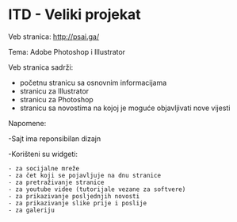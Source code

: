 # ITD - Veliki projekat

Veb stranica: http://psai.ga/

Tema: Adobe Photoshop i Illustrator

Veb stranica sadrži:

- početnu stranicu sa osnovnim informacijama
- stranicu za Illustrator
- stranicu za Photoshop
- stranicu sa novostima na kojoj je moguće objavljivati nove vijesti


Napomene:


-Sajt ima reponsibilan dizajn

-Korišteni su widgeti:

	- za socijalne mreže 
	- za čet koji se pojavljuje na dnu stranice
	- za pretraživanje stranice
	- za youtube videe (tutorijale vezane za softvere)
	- za prikazivanje posljednjih novosti 
	- za prikazivanje slike prije i poslije
	- za galeriju
